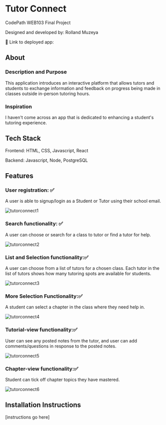 # Tutor Connect

CodePath WEB103 Final Project

Designed and developed by: Rolland Muzeya

🔗 Link to deployed app:

## About

### Description and Purpose

This application introduces an interactive platform that allows tutors and students to exchange information and feedback on progress being made in classes outside in-person tutoring hours.

### Inspiration

I haven't come across an app that is dedicated to enhancing a student's tutoring experience.

## Tech Stack

Frontend: HTML, CSS, Javascript, React

Backend: Javascript, Node, PostgreSQL

## Features

### User registration: ✅

A user is able to signup/login as a Student or Tutor using their school email.

![tutorconnect1](https://github.com/Rolland306/tutor-connect/assets/76987595/d7272c42-2537-4f8f-9977-cee399004ef9)

### Search functionality: ✅

A user can choose or search for a class to tutor or find a tutor for help. 

![tutorconnect2](https://github.com/Rolland306/tutor-connect/assets/76987595/2dabc5fe-24dc-42fa-b5ad-c4427d8ba723)

### List and Selection functionality:✅

A user can choose from a list of tutors for a chosen class. Each tutor in the list of tutors shows how many tutoring spots are available for students.

![tutorconnect3](https://github.com/Rolland306/tutor-connect/assets/76987595/1708e4c1-a5a7-4b80-9ca8-d8f6f703ed65)


### More Selection Functionality:✅
A student can select a chapter in the class where they need help in.

![tutorconnect4](https://github.com/Rolland306/tutor-connect/assets/76987595/d6129cdd-738f-4aed-a1dd-70b3956a5941)


### Tutorial-view functionality:✅

User can see any posted notes from the tutor, and user can add comments/questions in response to the posted notes.

![tutorconnect5](https://github.com/Rolland306/tutor-connect/assets/76987595/e29bcb97-7147-4351-b837-1ac270d0a8c9)


### Chapter-view functionality:✅

Student can tick off chapter topics they have mastered.

![tutorconnect6](https://github.com/Rolland306/tutor-connect/assets/76987595/d1d2d6d1-ce1b-49b5-9a06-2621ebd42b1a)

## Installation Instructions

[instructions go here]
